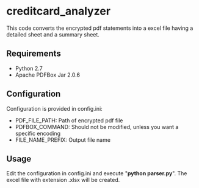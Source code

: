 # creditcard\_analyzer

This code converts the encrypted pdf statements into a excel file having a detailed sheet and a summary sheet.

## Requirements

* Python 2.7
* Apache PDFBox Jar 2.0.6

## Configuration

Configuration is provided in config.ini:

* PDF\_FILE\_PATH: Path of encrypted pdf file
* PDFBOX\_COMMAND: Should not be modified, unless you want a specific encoding
* FILE\_NAME\_PREFIX: Output file name

## Usage

Edit the configuration in config.ini and execute "**python parser.py**". The excel file with extension .xlsx will be created.

